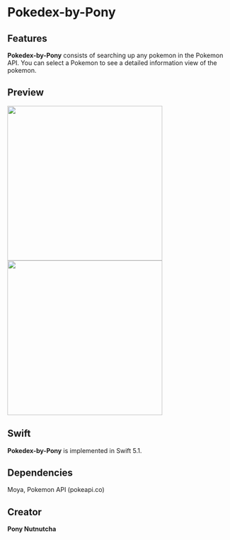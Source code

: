 # Pokedex-by-Pony

## Features

**Pokedex-by-Pony** consists of searching up any pokemon in the Pokemon API. You can select a Pokemon to see a detailed information view of the pokemon.

## Preview
<img src="https://imgur.com/TBPU6Ro.png" width="350"/>
<img src="https://i.imgur.com/jPdl6TG.png" width="350"/>

## Swift

**Pokedex-by-Pony** is implemented in Swift 5.1.

## Dependencies

Moya, Pokemon API (pokeapi.co)

## Creator

**Pony Nutnutcha**
